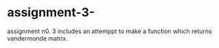 # assignment-3-
assignment n0. 3 
includes an attemppt to make a function which returns vandermonde matrix.
